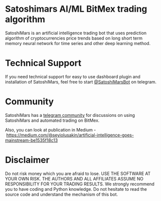 # Satoshimars AI/ML BitMex trading algorithm
SatoshiMars is an artificial intelligence trading bot that uses prediction algorithm of cryptocurrencies price trends based on
long short term memory neural network for time series and other deep learning method.

# Technical Support
If you need technical support for easy to use dashboard plugin and installation of SatoshiMars, feel free to start <a href="https://t.me/SatoshiMarsBot">@SatoshiMarsBot</a> on telegram.

# Community
SatoshiMars has a <a href="https://t.me/satoshimars">telegram community</a> for discussions on using SatoshiMars and automated trading on BitMex. 

Also, you can look at publication in Medium - https://medium.com/@seyiolusakin/artificial-intelligence-goes-mainstream-be1535f18c13

# Disclaimer
Do not risk money which you are afraid to lose. USE THE SOFTWARE AT YOUR OWN RISK. THE AUTHORS AND ALL AFFILIATES ASSUME NO RESPONSIBILITY FOR YOUR TRADING RESULTS.
We strongly recommend you to have coding and Python knowledge. Do not hesitate to read the source code and understand the mechanism of this bot.
